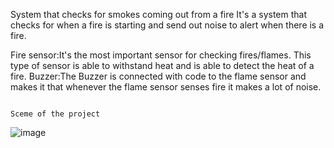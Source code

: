 System that checks for smokes coming out from a fire
It's a system that checks for when a fire is starting and send out noise to alert when there is a fire.

Fire sensor:It's the most important sensor for checking fires/flames.
This type of sensor is able to withstand heat and is able to detect the heat of a fire.
Buzzer:The Buzzer is connected with code to the flame sensor and makes it that whenever the flame sensor senses fire it makes a lot of noise.

















































                                                                       Sceme of the project
![image](https://github.com/TheBear40/Proejct/assets/153540503/0af9ee81-834c-437d-9045-2956fd4d02af)
